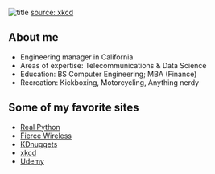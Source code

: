 ![title](https://imgs.xkcd.com/comics/correlation.png)
[source: xkcd](https://xkcd.com/license.html)

## About me
* Engineering manager in California
* Areas of expertise: Telecommunications & Data Science
* Education: BS Computer Engineering; MBA (Finance)
* Recreation: Kickboxing, Motorcycling, Anything nerdy

## Some of my favorite sites
* [Real Python](https://realpython.com/)
* [Fierce Wireless](https://www.fiercewireless.com/)
* [KDnuggets](https://www.kdnuggets.com)
* [xkcd](https://xkcd.com/)
* [Udemy](https://www.udemy.com/)
